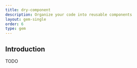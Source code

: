 ```yaml
---
title: dry-component
description: Organize your code into reusable components
layout: gem-single
order: 6
type: gem
---
```


## Introduction

TODO
